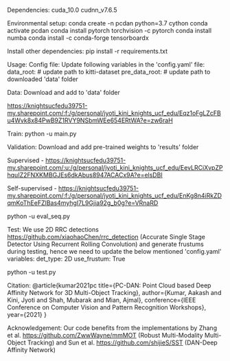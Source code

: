 
Dependencies:
cuda_10.0 cudnn_v7.6.5

Environmental setup:
conda create -n pcdan python=3.7 cython
conda activate pcdan
conda install pytorch torchvision -c pytorch
conda install numba
conda install -c conda-forge tensorboardx

Install other dependencies:
pip install -r requirements.txt

Usage:
Config file:
Update following variables in the 'config.yaml' file:
data_root: # update path to kitti-dataset
pre_data_root: # update path to downloaded 'data' folder

Data:
Download and add to 'data' folder

https://knightsucfedu39751-my.sharepoint.com/:f:/g/personal/jyoti_kini_knights_ucf_edu/Eqz1oFgLZcFBu4Wvk8x84PwB9Z1RVY9NSbmWEe654ERtWA?e=zw6raH

Train:
python -u main.py

Validation:
Download and add pre-trained weights to 'results' folder 

Supervised - https://knightsucfedu39751-my.sharepoint.com/:u:/g/personal/jyoti_kini_knights_ucf_edu/EevLRCiXvpZPhquIZ2FNXKMBGJEs6dkAbus8947ACACx9A?e=elsDBI

Self-supervised - https://knightsucfedu39751-my.sharepoint.com/:f:/g/personal/jyoti_kini_knights_ucf_edu/EnKg8n4iRkZDqmKoThEeFZIBas4myhgI7L9Gjia92g_b0g?e=VRnaRD

python -u eval_seq.py

Test:
We use 2D RRC detections https://github.com/xiaohaoChen/rrc_detection (Accurate Single Stage Detector Using Recurrent Rolling Convolution) and generate frustums during testing, hence we need to update the below mentioned 'config.yaml' variables:
det_type: 2D
use_frustum: True

python -u test.py

Citation:
@article{kumar2021pc
	title={PC-DAN: Point Cloud based Deep Affinity Network for 3D Multi-Object Tracking},
	author={Kumar, Aakash and Kini, Jyoti and Shah, Mubarak and Mian, Ajmal},
	conference={IEEE Conference on Computer Vision and Pattern Recognition Workshops},
	year={2021}
}

Acknowledgement:
Our code benefits from the implementations by Zhang et al. https://github.com/ZwwWayne/mmMOT (Robust Multi-Modality Multi-Object Tracking) and Sun et al. https://github.com/shijieS/SST (DAN-Deep Affinity Network)
